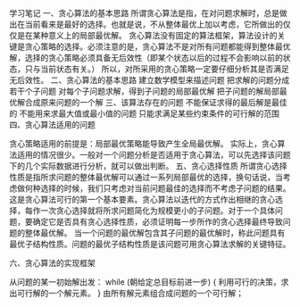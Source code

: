 学习笔记
一、贪心算法的基本思路
所谓贪心算法是指，在对问题求解时，总是做出在当前看来是最好的选择。也就是说，不从整体最优上加以考虑，它所做出的仅仅是在某种意义上的局部最优解。
贪心算法没有固定的算法框架，算法设计的关键是贪心策略的选择。必须注意的是，贪心算法不是对所有问题都能得到整体最优解，选择的贪心策略必须具备无后效性（即某个状态以后的过程不会影响以前的状态，只与当前状态有关。）
所以，对所采用的贪心策略一定要仔细分析其是否满足无后效性。
二、贪心算法的基本思路
建立数学模型来描述问题
把求解的问题分成若干个子问题
对每个子问题求解，得到子问题的局部最优解
把子问题的解局部最优解合成原来问题的一个解
三、该算法存在的问题
不能保证求得的最后解是最佳的
不能用来求最大值或最小值的问题
只能求满足某些约束条件的可行解的范围
四、贪心算法适用的问题

贪心策略适用的前提是：局部最优策略能导致产生全局最优解。
实际上，贪心算法适用的情况很少。一般对一个问题分析是否适用于贪心算法，可以先选择该问题下的几个实际数据进行分析，就可以做出判断。
五、贪心选择性质
所谓贪心选择性质是指所求问题的整体最优解可以通过一系列局部最优的选择，换句话说，当考虑做何种选择的时候，我们只考虑对当前问题最佳的选择而不考虑子问题的结果。这是贪心算法可行的第一个基本要素。贪心算法以迭代的方式作出相继的贪心选择，每作一次贪心选择就将所求问题简化为规模更小的子问题。对于一个具体问题，要确定它是否具有贪心选择性质，必须证明每一步所作的贪心选择最终导致问题的整体最优解。
当一个问题的最优解包含其子问题的最优解时，称此问题具有最优子结构性质。问题的最优子结构性质是该问题可用贪心算法求解的关键特征。

六、贪心算法的实现框架

从问题的某一初始解出发：
while (朝给定总目标前进一步)
{
利用可行的决策，求出可行解的一个解元素。
}
由所有解元素组合成问题的一个可行解；
